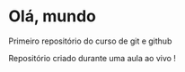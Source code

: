 # Olá,  mundo
 Primeiro repositório do curso de git e github

Repositório criado durante uma aula ao vivo !